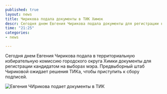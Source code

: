 ```yaml
---
published: true
layout: news
title: Чирикова подала документы в ТИК Химок
descr: Сегодня днем Евгения Чирикова подала документы для регистрации кандидатом на пост мэра Химок
time: "21:25"
categories:
- news

---
```


Сегодня днем Евгения Чирикова подала в территориальную избирательную комиссию городского округа Химки документы для регистрации кандидатом на выборах мэра. Предвыборный штаб Чириковой ожидает решения ТИКа, чтобы приступить к сбору подписей.

![Евгения ЧИрикова подает документы в ТИК](http://distilleryimage1.instagram.com/dcb01dc0f02f11e1920522000a1cdf49_7.jpg)